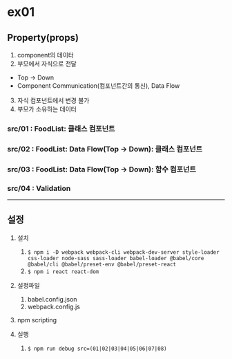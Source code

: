 # ex01
## Property(props)
1. component의 데이터
2. 부모에서 자식으로 전달
  - Top -> Down
  - Component Communication(컴포넌트간의 통신), Data Flow
3. 자식 컴포넌트에서 변경 불가
4. 부모가 소유하는 데이터 
   
### src/01 : FoodList: 클래스 컴포넌트
### src/02 : FoodList: Data Flow(Top -> Down): 클래스 컴포넌트
### src/03 : FoodList: Data Flow(Top -> Down): 함수 컴포넌트
### src/04 : Validation


---

## 설정

1. 설치
   1. ```$ npm i -D webpack webpack-cli webpack-dev-server style-loader css-loader node-sass sass-loader babel-loader @babel/core @babel/cli @babel/preset-env @babel/preset-react```
   2.  ```$ npm i react react-dom ```  

2. 설정파일  
   1. babel.config.json
   2. webpack.config.js

3. npm scripting
4. 실행
   1. ```$ npm run debug src=(01|02|03|04|05|06|07|08) ```
